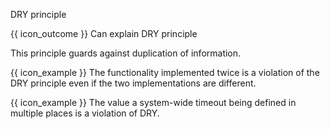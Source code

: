 <span id="title">DRY principle</span>

<span id="prereqs"></span>

<span id="outcomes">{{ icon_outcome }} Can explain DRY principle</span>

<div id="body">

<box type="definition" seamless>

<include src="../../common/definitions.md#def-dry-principle" />

</box>

This principle guards against duplication of information. 

<box>

{{ icon_example }} The functionality implemented twice is a violation of the DRY principle even if the two implementations are different.

{{ icon_example }} The value a system-wide timeout being defined in multiple places is a violation of DRY.

</box>

</div>

<div id="extras">
</div>
